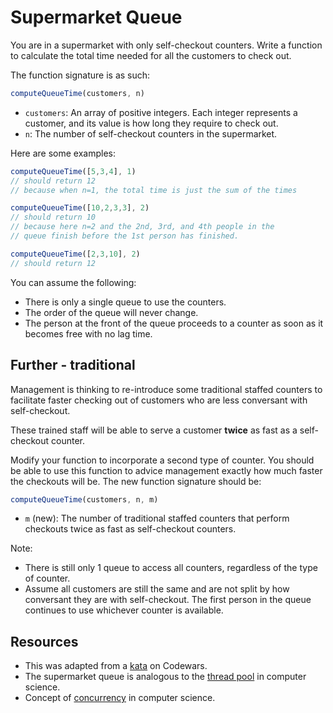 # Supermarket Queue

You are in a supermarket with only self-checkout counters. Write a function to calculate the total time needed for all the customers to check out.

The function signature is as such:

```js
computeQueueTime(customers, n)
```

- `customers`: An array of positive integers. Each integer represents a customer, and its value is how long they require to check out.
- `n`: The number of self-checkout counters in the supermarket.

Here are some examples:

```js
computeQueueTime([5,3,4], 1)
// should return 12
// because when n=1, the total time is just the sum of the times

computeQueueTime([10,2,3,3], 2)
// should return 10
// because here n=2 and the 2nd, 3rd, and 4th people in the 
// queue finish before the 1st person has finished.

computeQueueTime([2,3,10], 2)
// should return 12
```

You can assume the following:

- There is only a single queue to use the counters.
- The order of the queue will never change. 
- The person at the front of the queue proceeds to a counter as soon as it becomes free with no lag time.

## Further - traditional 

Management is thinking to re-introduce some traditional staffed counters to facilitate faster checking out of customers who are less conversant with self-checkout.

These trained staff will be able to serve a customer __twice__ as fast as a self-checkout counter.

Modify your function to incorporate a second type of counter. You should be able to use this function to advice management exactly how much faster the checkouts will be. The new function signature should be:

```js
computeQueueTime(customers, n, m)
```

- `m` (new): The number of traditional staffed counters that perform checkouts twice as fast as self-checkout counters.

Note:

- There is still only 1 queue to access all counters, regardless of the type of counter.
- Assume all customers are still the same and are not split by how conversant they are with self-checkout. The first person in the queue continues to use whichever counter is available.

## Resources

- This was adapted from a [kata](https://www.codewars.com/kata/the-supermarket-queue/train/python) on Codewars.
- The supermarket queue is analogous to the [thread pool](https://en.wikipedia.org/wiki/Thread_pool) in computer science.
- Concept of [concurrency](https://en.wikipedia.org/wiki/Concurrency_(computer_science)) in computer science.

